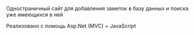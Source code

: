 Одностраничный сайт для добавления заметок в базу данных и поиска уже имеющихся в ней

Реализовано с помощь Asp.Net (MVC) + JavaScript

